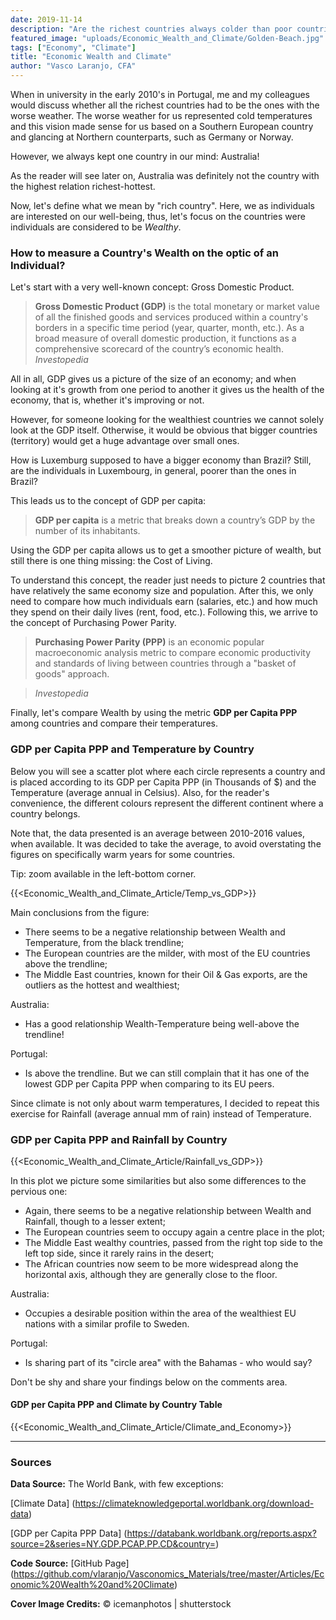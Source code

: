 ```yaml
---
date: 2019-11-14
description: "Are the richest countries always colder than poor countries?"
featured_image: "uploads/Economic_Wealth_and_Climate/Golden-Beach.jpg"
tags: ["Economy", "Climate"]
title: "Economic Wealth and Climate"
author: "Vasco Laranjo, CFA"
---
```

When in university in the early 2010's in Portugal, me and my colleagues would discuss whether all the richest countries had to be the ones with the worse weather. The worse weather for us represented cold temperatures and this vision made sense for us based on a Southern European country and glancing at Northern counterparts, such as Germany or Norway.

However, we always kept one country in our mind: Australia!

As the reader will see later on, Australia was definitely not the country with the highest relation richest-hottest. 

Now, let's define what we mean by "rich country". Here, we as individuals are interested on our well-being, thus, let's focus on the countries were individuals are considered to be *Wealthy*.

### How to measure a Country's Wealth on the optic of an Individual?
Let's start with a very well-known concept: Gross Domestic Product.

> **Gross Domestic Product (GDP)** is the total monetary or market value of all the finished goods and services produced within a country's borders in a specific time period (year, quarter, month, etc.). 
As a broad measure of overall domestic production, it functions as a comprehensive scorecard of the country’s economic health. *Investopedia*

All in all, GDP gives us a picture of the size of an economy; and when looking at it's growth from one period to another it gives us the health of the economy, that is, whether it's improving or not. 

However, for someone looking for the wealthiest countries we cannot solely look at the GDP itself. Otherwise, it would be obvious that bigger countries (territory) would get a huge advantage over small ones. 

How is Luxemburg supposed to have a bigger economy than Brazil? Still, are the individuals in Luxembourg, in general, poorer than the ones in Brazil? 

This leads us to the concept of GDP per capita:

> **GDP per capita** is a metric that breaks down a country’s GDP by the number of its inhabitants.

Using the GDP per capita allows us to get a smoother picture of wealth, but still there is one thing missing: the Cost of Living. 

To understand this concept, the reader just needs to picture 2 countries that have relatively the same economy size and population. After this, we only need to compare how much individuals earn (salaries, etc.) and how much they spend on their daily lives (rent, food, etc.). Following this, we arrive to the concept of Purchasing Power Parity.

> **Purchasing Power Parity (PPP)** is an economic popular macroeconomic analysis metric to compare economic productivity and standards of living between countries through a "basket of goods" approach.

> *Investopedia*

Finally, let's compare Wealth by using the metric **GDP per Capita PPP** among countries and compare their temperatures.

### GDP per Capita PPP and Temperature by Country

Below you will see a scatter plot where each circle represents a country and is placed according to its GDP per Capita PPP (in Thousands of $) and the Temperature (average annual in Celsius).
Also, for the reader's convenience, the different colours represent the different continent where a country belongs.

Note that, the data presented is an average between 2010-2016 values, when available. It was decided to take the average, to avoid overstating the figures on specifically warm years for some countries.

Tip: zoom available in the left-bottom corner.

{{<Economic_Wealth_and_Climate_Article/Temp_vs_GDP>}}

Main conclusions from the figure:

* There seems to be a negative relationship between Wealth and Temperature, from the black trendline;
* The European countries are the milder, with most of the EU countries above the trendline;
* The Middle East countries, known for their Oil & Gas exports, are the outliers as the hottest and wealthiest;

Australia:

* Has a good relationship Wealth-Temperature being well-above the trendline!

Portugal:

* Is above the trendline. But we can still complain that it has one of the lowest GDP per Capita PPP when comparing to its EU peers.

Since climate is not only about warm temperatures, I decided to repeat this exercise for Rainfall (average annual mm of rain) instead of Temperature.

### GDP per Capita PPP and Rainfall by Country

{{<Economic_Wealth_and_Climate_Article/Rainfall_vs_GDP>}}

In this plot we picture some similarities but also some differences to the pervious one:

* Again, there seems to be a negative relationship between Wealth and Rainfall, though to a lesser extent;
* The European countries seem to occupy again a centre place in the plot;
* The Middle East wealthy countries, passed from the right top side to the left top side, since it rarely rains in the desert;
* The African countries now seem to be more widespread along the horizontal axis, although they are generally close to the floor.

Australia:

* Occupies a desirable position within the area of the wealthiest EU nations with a similar profile to Sweden.

Portugal:

* Is sharing part of its "circle area" with the Bahamas - who would say?

Don't be shy and share your findings below on the comments area.

#### GDP per Capita PPP and Climate by Country Table

{{<Economic_Wealth_and_Climate_Article/Climate_and_Economy>}}

---
### Sources

**Data Source:** The World Bank, with few exceptions:

[Climate Data] (https://climateknowledgeportal.worldbank.org/download-data)

[GDP per Capita PPP Data] (https://databank.worldbank.org/reports.aspx?source=2&series=NY.GDP.PCAP.PP.CD&country=)

**Code Source:** 
[GitHub Page] (https://github.com/vlaranjo/Vasconomics_Materials/tree/master/Articles/Economic%20Wealth%20and%20Climate)

**Cover Image Credits:** © icemanphotos | shutterstock
